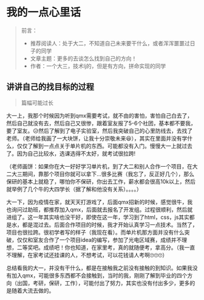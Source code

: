 # 我的一点心里话

> 前言：
>
> * 推荐阅读人：处于大二，不知道自己未来要干什么，或者浑浑噩噩过日子的同学
> * 文章主题：更多的去谈怎么找到自己的方向！
> * 作者：一个大三，技术lj的，但是有方向，拼命实现的同学

## 讲讲自己的找目标的过程

> 篇幅可能过长

大一上，我那个时候因为听到qmx需要考试，就不由的害怕，害怕自己白去了，然后自己就没有去，然后自己又很惨，跟着室友报了5-6个社团，基本都不要我，要了室友。😥然后了解到了电子实验室，然后我突破自己的心里防线去，去找了老师。（老师给我画了一大块饼，让我十分崇敬未来😆），其实在里面并没有学什么，仅仅了解到一点点关于单片机的东西。可能都没有入门。慢慢大一上就过去了。因为自己比较水，选课选得不太好，就考试很拉跨!

（老师画饼：如果你在大一好好学习单片机，到了大二和别人合作一个项目，在大二大三期间，靠那个项目你就可以拿下…很多比赛（我忘了，反正好几个），那么保研的基本上就稳了，哪怕你不保研，你出去工作，薪水都会很高10k以上，然后就举例了几个牛的大四学长（据了解和他没有关系）。。。。）

大一下，因为疫情在家，就天天打游戏了，后面qmx招新的时候，感觉很牛，我也询问过助班，都推荐加入qmx，后面就去报名了开发组。过程很顺利，然后就进组了。这一年其实啥也没干好，即使在这一年，学习到了html，css，js其实都是水，都是混过去。后面合作项目的时候，我才开始认真学习一点技术。当然了，项目也很拉跨。很初学者写的样子（我现在看）。而单片机那方面并没有什么突破，仅仅和室友合作了一个项目idea的编写，参加了光电区域赛，成绩并不理想，二等奖吧。成绩吧！你也知道，在家里考，真的就随便考，拿高分。（我一直不理解，在家考试还挂课的人，不想考试，可以花钱请人考啊🙄🙄🙄）

总结看我的大一，并没有干什么，都是在接触我之前没有接触的到知识。如果我没有加入qmx，可能很多东西都不会接触到，当时的我，刚刚了解到毕业的四个方向（出国，考研，保研，工作），可能付出了努力，其实也没有付出多少，更多的是随着大流去做的。



